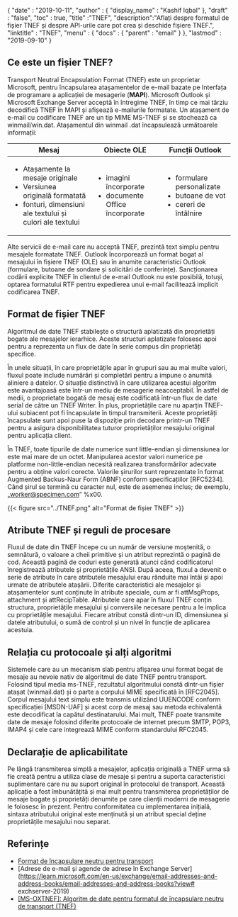 {
  "date" : "2019-10-11",
  "author" : {
    "display_name" : "Kashif Iqbal"
},
  "draft" : "false",
  "toc" : true,
  "title" :"TNEF",
  "description":"Aflați despre formatul de fișier TNEF și despre API-urile care pot crea și deschide fișiere TNEF.",
  "linktitle" : "TNEF",
  "menu" : {
    "docs" : {
      "parent" : "email"
}
},
  "lastmod" : "2019-09-10"
}

## Ce este un fișier TNEF?

Transport Neutral Encapsulation Format (TNEF) este un proprietar Microsoft, pentru încapsularea atașamentelor de e-mail bazate pe Interfața de programare a aplicației de mesagerie (**MAPI**). Microsoft Outlook și Microsoft Exchange Server acceptă în întregime TNEF, în timp ce mai târziu decodifică TNEF în MAPI și afișează e-mailurile formatate. Un atașament de e-mail cu codificare TNEF are un tip MIME MS-TNEF și se stochează ca winmail/win.dat. Atașamentul din winmail .dat încapsulează următoarele informații:


|Mesaj|Obiecte OLE|Funcții Outlook
---|---|---|
|<ul><li> Atașamente la mesaje originale</li><li> Versiunea originală formatată</li><li> fonturi, dimensiuni ale textului și culori ale textului</li></ul> |<ul><li> imagini încorporate</li><li> documente Office încorporate</li></ul> |<ul><li> formulare personalizate</li><li> butoane de vot</li><li> cereri de întâlnire</li></ul>


Alte servicii de e-mail care nu acceptă TNEF, prezintă text simplu pentru mesajele formatate TNEF. Outlook încorporează un format bogat al mesajului în fișiere TNEF (OLE) sau în anumite caracteristici Outlook (formulare, butoane de sondare și solicitări de conferințe). Sancționarea codării explicite TNEF în clientul de e-mail Outlook nu este posibilă, totuși, optarea formatului RTF pentru expedierea unui e-mail facilitează implicit codificarea TNEF.

## Format de fișier TNEF

Algoritmul de date TNEF stabilește o structură aplatizată din proprietăți bogate ale mesajelor ierarhice. Aceste structuri aplatizate folosesc apoi pentru a reprezenta un flux de date în serie compus din proprietăți specifice.

În unele situații, în care proprietățile apar în grupuri sau au mai multe valori, fluxul poate include numărări și completări pentru a impune o anumită aliniere a datelor. O situație distinctivă în care utilizarea acestui algoritm este avantajoasă este într-un mediu de mesagerie neacceptabil. În astfel de medii, o proprietate bogată de mesaj este codificată într-un flux de date serial de către un TNEF Writer. În plus, proprietățile care nu aparțin TNEF-ului subiacent pot fi încapsulate în timpul transmiterii. Aceste proprietăți încapsulate sunt apoi puse la dispoziție prin decodare printr-un TNEF pentru a asigura disponibilitatea tuturor proprietăților mesajului original pentru aplicația client.

În TNEF, toate tipurile de date numerice sunt little-endian și dimensiunea lor este mai mare de un octet. Manipularea acestor valori numerice pe platforme non-little-endian necesită realizarea transformărilor adecvate pentru a obține valori corecte. Valorile șirurilor sunt reprezentate în format Augmented Backus-Naur Form (ABNF) conform specificațiilor [RFC5234]. Când șirul se termină cu caracter nul, este de asemenea inclus; de exemplu, „worker@specimen.com” %x00.

{{< figure src="../TNEF.png" alt="Format de fișier TNEF" >}}

## Atribute TNEF și reguli de procesare ##

Fluxul de date din TNEF începe cu un număr de versiune moștenită, o semnătură, o valoare a cheii primitive și un atribut reprezintă o pagină de cod. Această pagină de coduri este generată atunci când codificatorul înregistrează atributele și proprietățile ANSI. După aceea, fluxul a devenit o serie de atribute în care atributele mesajului erau rânduite mai întâi și apoi urmate de atributele atașării. Diferite caracteristici ale mesajelor și atașamentelor sunt conținute în atribute speciale, cum ar fi attMsgProps, attachment și attRecipTable. Atributele care apar în fluxul TNEF conțin structura, proprietățile mesajului și conversiile necesare pentru a le implica cu proprietățile mesajului. Fiecare atribut constă dintr-un ID, dimensiunea și datele atributului, o sumă de control și un nivel în funcție de aplicarea acestuia.

## Relația cu protocoale și alți algoritmi ##

Sistemele care au un mecanism slab pentru afișarea unui format bogat de mesaje au nevoie nativ de algoritmul de date TNEF pentru transport. Folosind tipul media ms-TNEF, rezultatul algoritmului constă dintr-un fișier atașat (winmail.dat) și o parte a corpului MIME specificată în [RFC2045]. Corpul mesajului text simplu este transmis utilizând UUENCODE conform specificației [MSDN-UAF] și acest corp de mesaj sau metoda echivalentă este decodificat la capătul destinatarului. Mai mult, TNEF poate transmite date de mesaje folosind diferite protocoale de internet precum SMTP, POP3, IMAP4 și cele care integrează MIME conform standardului RFC2045.

## Declarație de aplicabilitate ##

Pe lângă transmiterea simplă a mesajelor, aplicația originală a TNEF urma să fie creată pentru a utiliza clase de mesaje și pentru a suporta caracteristici suplimentare care nu au suport original în protocolul de transport. Această aplicație a fost îmbunătățită și mai mult pentru transmiterea proprietăților de mesaje bogate și proprietăți denumite pe care clienții moderni de mesagerie le folosesc în prezent. Pentru conformitatea cu implementarea inițială, sintaxa atributului original este menținută și un atribut special deține proprietățile mesajului nou separat.

## Referințe

* [Format de încapsulare neutru pentru transport](https://en.wikipedia.org/wiki/Transport_Neutral_Encapsulation_Format)
* [Adrese de e-mail și agende de adrese în Exchange Server](https://learn.microsoft.com/en-us/exchange/email-addresses-and-address-books/email-addresses-and-address-books?view# exchserver-2019)
* [[MS-OXTNEF]: Algoritm de date pentru formatul de încapsulare neutru de transport (TNEF)](https://msdn.microsoft.com/en-us/library/cc425498(v#exchg.80).aspx)

